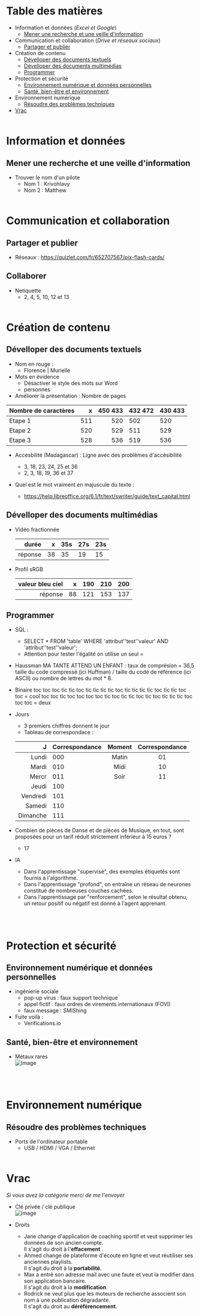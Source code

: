 # Table des matières
* Information et données (*Excel et Google*)
    - [Mener une recherche et une veille d'information](./pix.md#mener-une-recherche-et-une-veille-dinformation)
* Communication et collaboration (*Drive et réseaux sociaux*)
    - [Partager et publier](./pix.md#Partager-et-publier)
* Création de contenu 
    - [Dévelloper des documents textuels](./pix.md#Dévelloper-des-documents-textuels)
    - [Dévelloper des documents multimédias](./pix.md#Dévelloper-des-documents-multimédias)
    - [Programmer](./pix.md#Programmer)
* Protection et sécurité
    - [Environnement numérique et données personnelles](./pix.md#Environnement-numérique-et-données-personnelles)
    - [Santé, bien-être et environnement](./pix.md#Santé,-bien-être-et-environnement
)
* Environnement numérique
    - [Résoudre des problèmes techniques](./pix.md#Résoudre-des-problèmes-techniques)
* [Vrac](./pix.md#vrac) 
<br></br>

# Information et données

## Mener une recherche et une veille d'information
* Trouver le nom d'un pilote
    - Nom 1 : Krivohlavy 
    - Nom 2 : Matthew
<br></br>

# Communication et collaboration
## Partager et publier
* Réseaux : https://quizlet.com/fr/652707567/pix-flash-cards/
## Collaborer
* Netiquette
    - 2, 4, 5, 10, 12 et 13
<br></br>

# Création de contenu 
## Dévelloper des documents textuels
* Nom en rouge :  
    - Florence |  Murielle 
* Mots en évidence
    - Désactiver le style des mots sur Word
    - personnes
* Améliorer la présentation : Nombre de pages

|Nombre de caractères|x       | 450 433 | 432 472 |430 433|  
|--------------------|-------:|--------:|---------|-------|
|Etape 1             |  511   |  520    |502      |520    |
|Etape 2             |  520   |  529    |511      |529    |
|Etape 3             |  528   |  536    |519      |536    |

* Accesbilité (Madagascar)  : Ligne avec des problèmes d'accésibilité
    - 3, 18, 23, 24, 25 et 36  
    - 2, 3, 18, 19, 36 et 37

* Quel est le mot vraiment en majuscule du texte :
    - https://help.libreoffice.org/6.1/fr/text/swriter/guide/text_capital.html

## Dévelloper des documents multimédias
* Vidéo fractionnée   

    |durée   | x  | 35s | 27s | 23s |
    |-------:|---:|-----|-----|-----|
    | réponse| 38 |  35 | 19  | 15  |
* Profil sRGB

    |valeur bleu ciel   | x  | 190 | 210 | 200 |
    |------------------:|---:|-----|-----|-----|
    | réponse           | 88 | 121 | 153 | 137 |


## Programmer 

* SQL :  
    - SELECT * FROM 'table' WHERE 'attribut''test''valeur' AND 'attribut''test''valeur';  
    - Attention pour tester l'égalité on utilise un seul = 

* Haussman
MA TANTE ATTEND UN ENFANT : taux de comprésion = 36,5
taille du code compressé (ici Huffman) / taille du code de référence (ici ASCII) ou nombre de lettres du mot * 8.

* Binaire 
toc toc toc tic tic toc tic tic tic tic toc tic tic tic tic toc tic tic toc toc = cool
toc toc tic toc toc toc toc tic toc tic tic toc tic toc tic tic tic toc toc toc = deux

* Jours 
    - 3 premiers chiffres donnent le jour
    - Tableau de correspondace :

    | J          | Correspondance             | Moment               | Correspondance       |        
    |-----------:|----------------------------|:--------------------:|:--------------------:|
    |  Lundi     |   000                      |  Matin               |  01                  |
    |  Mardi     |   010                      |  Midi                |  10                  |
    |  Mercr     |   011                      |  Soir                |  11                  |
    |  Jeudi     |   100                      |                      |                      |
    |  Vendredi  |   101                      |                      |                      |
    |  Samedi    |   110                      |                      |                      |
    |  Dimanche  |   111                      |                      |                      |

* Combien de pièces de Danse et de pièces de Musique, en tout, sont proposées pour un tarif réduit strictement inférieur à 15 euros ?
    - 17
* IA
    - Dans l'apprentissage "supervisé", des exemples étiquetés sont fournis à l'algorithme.  
    - Dans l'apprentissage "profond", on entraîne un réseau de neurones constitué de nombreuses couches cachées.  
    - Dans l'apprentissage par "renforcement", selon le résultat obtenu, un retour positif ou négatif est donné à l'agent apprenant.  

<br></br>

# Protection et sécurité
## Environnement numérique et données personnelles
* ingénierie sociale
    - pop-up virus : faux support technique
    - appel fictif : faux ordres de virements internationaux (FOVI)
    - faux message : SMiShing
* Fuite voilà : 
    - Verifications.io
## Santé, bien-être et environnement
* Métaux rares  
![image](https://user-images.githubusercontent.com/106614142/183293919-baf40b76-9ab9-4eaa-9e59-99289117360f.png)

<br></br>

# Environnement numérique
## Résoudre des problèmes techniques
* Ports de l'ordinateur portable
    - USB / HDMI / VGA / Ethernet
<br></br>

# Vrac
*Si vous avez la catégorie merci de me l'envoyer*

* Clé privée / clé publique  
![image](https://user-images.githubusercontent.com/106614142/183280993-babff5b7-8fde-4d07-b27a-49935dad582f.png)

* Droits  
    - Jane change d'application de coaching sportif et veut supprimer les données de son ancien compte.  
    Il s'agit du droit à l'**effacement** .  
    - Ahmed change de plateforme d'écoute en ligne et veut réutiliser ses anciennes playlists.  
    Il s'agit du droit à la **portabilité**.  
    - Max a entré son adresse mail avec une faute et veut la modifier dans son application bancaire.  
    Il s'agit du droit à la **modification**.  
    - Rodrick ne veut plus que les moteurs de recherche associent son nom à une publication dégradante.  
    Il s'agit du droit au **déréférencement**.  


